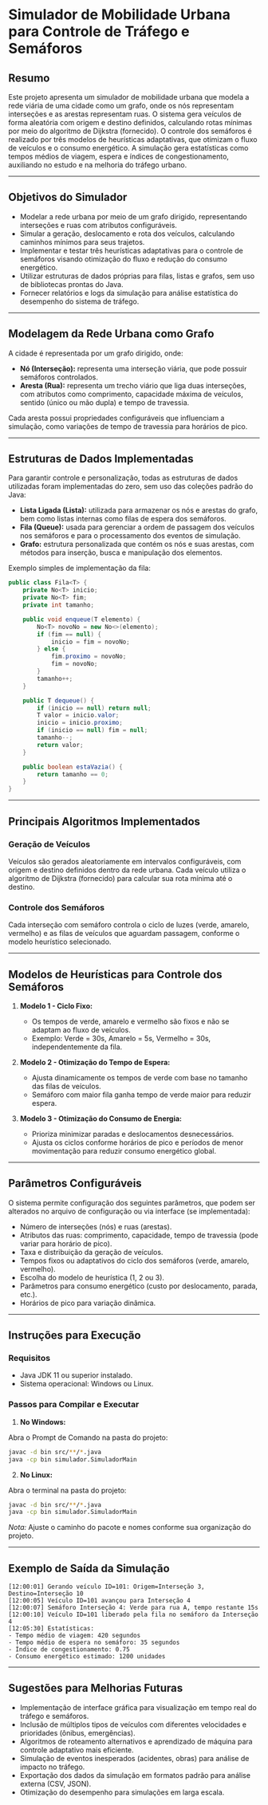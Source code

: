 # Simulador de Mobilidade Urbana para Controle de Tráfego e Semáforos

## Resumo

Este projeto apresenta um simulador de mobilidade urbana que modela a rede viária de uma cidade como um grafo, onde os nós representam interseções e as arestas representam ruas. O sistema gera veículos de forma aleatória com origem e destino definidos, calculando rotas mínimas por meio do algoritmo de Dijkstra (fornecido). O controle dos semáforos é realizado por três modelos de heurísticas adaptativas, que otimizam o fluxo de veículos e o consumo energético. A simulação gera estatísticas como tempos médios de viagem, espera e índices de congestionamento, auxiliando no estudo e na melhoria do tráfego urbano.

---

## Objetivos do Simulador

- Modelar a rede urbana por meio de um grafo dirigido, representando interseções e ruas com atributos configuráveis.
- Simular a geração, deslocamento e rota dos veículos, calculando caminhos mínimos para seus trajetos.
- Implementar e testar três heurísticas adaptativas para o controle de semáforos visando otimização do fluxo e redução do consumo energético.
- Utilizar estruturas de dados próprias para filas, listas e grafos, sem uso de bibliotecas prontas do Java.
- Fornecer relatórios e logs da simulação para análise estatística do desempenho do sistema de tráfego.

---

## Modelagem da Rede Urbana como Grafo

A cidade é representada por um grafo dirigido, onde:

- **Nó (Interseção):** representa uma interseção viária, que pode possuir semáforos controlados.
- **Aresta (Rua):** representa um trecho viário que liga duas interseções, com atributos como comprimento, capacidade máxima de veículos, sentido (único ou mão dupla) e tempo de travessia.

Cada aresta possui propriedades configuráveis que influenciam a simulação, como variações de tempo de travessia para horários de pico.

---

## Estruturas de Dados Implementadas

Para garantir controle e personalização, todas as estruturas de dados utilizadas foram implementadas do zero, sem uso das coleções padrão do Java:

- **Lista Ligada (Lista):** utilizada para armazenar os nós e arestas do grafo, bem como listas internas como filas de espera dos semáforos.
- **Fila (Queue):** usada para gerenciar a ordem de passagem dos veículos nos semáforos e para o processamento dos eventos de simulação.
- **Grafo:** estrutura personalizada que contém os nós e suas arestas, com métodos para inserção, busca e manipulação dos elementos.

Exemplo simples de implementação da fila:

```java
public class Fila<T> {
    private No<T> inicio;
    private No<T> fim;
    private int tamanho;

    public void enqueue(T elemento) {
        No<T> novoNo = new No<>(elemento);
        if (fim == null) {
            inicio = fim = novoNo;
        } else {
            fim.proximo = novoNo;
            fim = novoNo;
        }
        tamanho++;
    }

    public T dequeue() {
        if (inicio == null) return null;
        T valor = inicio.valor;
        inicio = inicio.proximo;
        if (inicio == null) fim = null;
        tamanho--;
        return valor;
    }

    public boolean estaVazia() {
        return tamanho == 0;
    }
}
```

---

## Principais Algoritmos Implementados

### Geração de Veículos

Veículos são gerados aleatoriamente em intervalos configuráveis, com origem e destino definidos dentro da rede urbana. Cada veículo utiliza o algoritmo de Dijkstra (fornecido) para calcular sua rota mínima até o destino.

### Controle dos Semáforos

Cada interseção com semáforo controla o ciclo de luzes (verde, amarelo, vermelho) e as filas de veículos que aguardam passagem, conforme o modelo heurístico selecionado.

---

## Modelos de Heurísticas para Controle dos Semáforos

1. **Modelo 1 - Ciclo Fixo:**
   - Os tempos de verde, amarelo e vermelho são fixos e não se adaptam ao fluxo de veículos.
   - Exemplo: Verde = 30s, Amarelo = 5s, Vermelho = 30s, independentemente da fila.

2. **Modelo 2 - Otimização do Tempo de Espera:**
   - Ajusta dinamicamente os tempos de verde com base no tamanho das filas de veículos.
   - Semáforo com maior fila ganha tempo de verde maior para reduzir espera.

3. **Modelo 3 - Otimização do Consumo de Energia:**
   - Prioriza minimizar paradas e deslocamentos desnecessários.
   - Ajusta os ciclos conforme horários de pico e períodos de menor movimentação para reduzir consumo energético global.

---

## Parâmetros Configuráveis

O sistema permite configuração dos seguintes parâmetros, que podem ser alterados no arquivo de configuração ou via interface (se implementada):

- Número de interseções (nós) e ruas (arestas).
- Atributos das ruas: comprimento, capacidade, tempo de travessia (pode variar para horário de pico).
- Taxa e distribuição da geração de veículos.
- Tempos fixos ou adaptativos do ciclo dos semáforos (verde, amarelo, vermelho).
- Escolha do modelo de heurística (1, 2 ou 3).
- Parâmetros para consumo energético (custo por deslocamento, parada, etc.).
- Horários de pico para variação dinâmica.

---

## Instruções para Execução

### Requisitos

- Java JDK 11 ou superior instalado.
- Sistema operacional: Windows ou Linux.

### Passos para Compilar e Executar

1. **No Windows:**

Abra o Prompt de Comando na pasta do projeto:

```bash
javac -d bin src/**/*.java
java -cp bin simulador.SimuladorMain
```

2. **No Linux:**

Abra o terminal na pasta do projeto:

```bash
javac -d bin src/**/*.java
java -cp bin simulador.SimuladorMain
```

*Nota:* Ajuste o caminho do pacote e nomes conforme sua organização do projeto.

---

## Exemplo de Saída da Simulação

```
[12:00:01] Gerando veículo ID=101: Origem=Interseção 3, Destino=Interseção 10
[12:00:05] Veículo ID=101 avançou para Interseção 4
[12:00:07] Semáforo Interseção 4: Verde para rua A, tempo restante 15s
[12:00:10] Veículo ID=101 liberado pela fila no semáforo da Interseção 4
[12:05:30] Estatísticas:
- Tempo médio de viagem: 420 segundos
- Tempo médio de espera no semáforo: 35 segundos
- Índice de congestionamento: 0.75
- Consumo energético estimado: 1200 unidades
```

---

## Sugestões para Melhorias Futuras

- Implementação de interface gráfica para visualização em tempo real do tráfego e semáforos.
- Inclusão de múltiplos tipos de veículos com diferentes velocidades e prioridades (ônibus, emergências).
- Algoritmos de roteamento alternativos e aprendizado de máquina para controle adaptativo mais eficiente.
- Simulação de eventos inesperados (acidentes, obras) para análise de impacto no tráfego.
- Exportação dos dados da simulação em formatos padrão para análise externa (CSV, JSON).
- Otimização do desempenho para simulações em larga escala.

